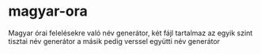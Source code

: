 # magyar-ora
Magyar órai felelésekre való név generátor, két fájl tartalmaz az egyik szint tisztai név generátor a másik pedig verssel együtti név generátor
